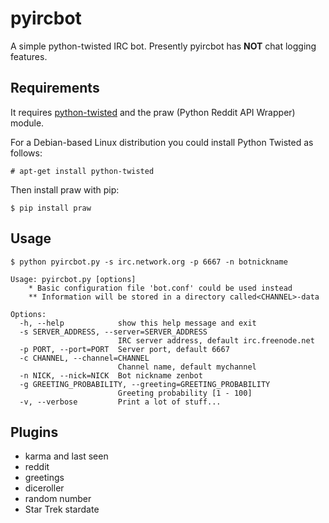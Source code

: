pyircbot
========

A simple python-twisted IRC bot. Presently pyircbot has **NOT** chat logging features. 

## Requirements

It requires [python-twisted](http://twistedmatrix.com) and the praw (Python Reddit API Wrapper) module.

For a Debian-based Linux distribution you could install Python Twisted as follows:

```
# apt-get install python-twisted
```

Then install praw with pip:

```
$ pip install praw
```

## Usage

`$ python pyircbot.py -s irc.network.org -p 6667 -n botnickname`

```
Usage: pyircbot.py [options]
    * Basic configuration file 'bot.conf' could be used instead
    ** Information will be stored in a directory called<CHANNEL>-data

Options:
  -h, --help            show this help message and exit
  -s SERVER_ADDRESS, --server=SERVER_ADDRESS
                        IRC server address, default irc.freenode.net
  -p PORT, --port=PORT  Server port, default 6667
  -c CHANNEL, --channel=CHANNEL
                        Channel name, default mychannel
  -n NICK, --nick=NICK  Bot nickname zenbot
  -g GREETING_PROBABILITY, --greeting=GREETING_PROBABILITY
                        Greeting probability [1 - 100]
  -v, --verbose         Print a lot of stuff...
```

## Plugins

* karma and last seen
* reddit
* greetings
* diceroller
* random number
* Star Trek stardate
